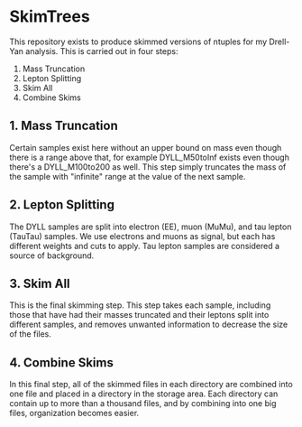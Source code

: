 # SkimTrees
This repository exists to produce skimmed versions of ntuples for my Drell-Yan analysis. This is carried out in four steps:
1. Mass Truncation
2. Lepton Splitting
3. Skim All
4. Combine Skims

## 1. Mass Truncation
Certain samples exist here without an upper bound on mass even though there is a range above that, for example DYLL_M50toInf exists even though there's a DYLL_M100to200 as well. This step simply truncates the mass of the sample with "infinite" range at the value of the next sample.

## 2. Lepton Splitting
The DYLL samples are split into electron (EE), muon (MuMu), and tau lepton (TauTau) samples. We use electrons and muons as signal, but each has different weights and cuts to apply. Tau lepton samples are considered a source of background. 

## 3. Skim All
This is the final skimming step. This step takes each sample, including those that have had their masses truncated and their leptons split into different samples, and removes unwanted information to decrease the size of the files. 

## 4. Combine Skims
In this final step, all of the skimmed files in each directory are combined into one file and placed in a directory in the storage area. Each directory can contain up to more than a thousand files, and by combining into one big files, organization becomes easier. 
